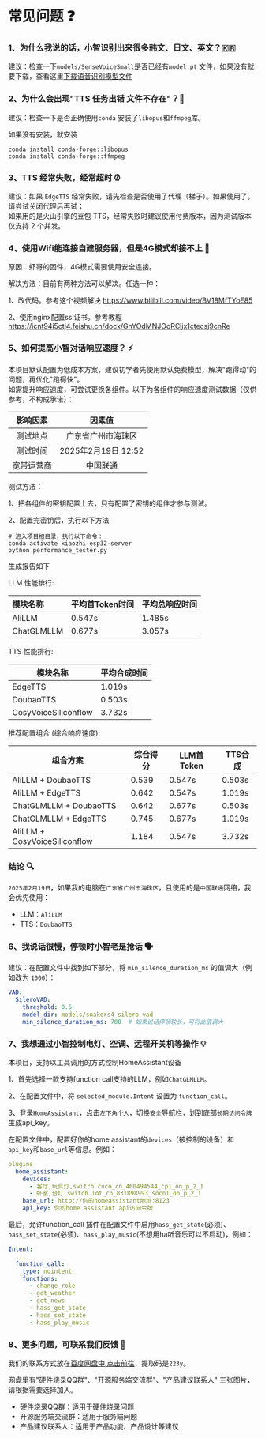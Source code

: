 # 常见问题 ❓

### 1、为什么我说的话，小智识别出来很多韩文、日文、英文？🇰🇷

建议：检查一下`models/SenseVoiceSmall`是否已经有`model.pt`
文件，如果没有就要下载，查看这里[下载语音识别模型文件](Deployment.md#模型文件)

### 2、为什么会出现"TTS 任务出错 文件不存在"？📁

建议：检查一下是否正确使用`conda` 安装了`libopus`和`ffmpeg`库。

如果没有安装，就安装

```
conda install conda-forge::libopus
conda install conda-forge::ffmpeg
```

### 3、TTS 经常失败，经常超时 ⏰

建议：如果 `EdgeTTS` 经常失败，请先检查是否使用了代理（梯子）。如果使用了，请尝试关闭代理后再试；  
如果用的是火山引擎的豆包 TTS，经常失败时建议使用付费版本，因为测试版本仅支持 2 个并发。

### 4、使用Wifi能连接自建服务器，但是4G模式却接不上 🔐

原因：虾哥的固件，4G模式需要使用安全连接。

解决方法：目前有两种方法可以解决。任选一种：

1、改代码。参考这个视频解决 https://www.bilibili.com/video/BV18MfTYoE85

2、使用nginx配置ssl证书。参考教程 https://icnt94i5ctj4.feishu.cn/docx/GnYOdMNJOoRCljx1ctecsj9cnRe

### 5、如何提高小智对话响应速度？ ⚡

本项目默认配置为低成本方案，建议初学者先使用默认免费模型，解决"跑得动"的问题，再优化"跑得快"。  
如需提升响应速度，可尝试更换各组件。以下为各组件的响应速度测试数据（仅供参考，不构成承诺）：

| 影响因素  |       因素值        | 
|:-----:|:----------------:|
| 测试地点  |    广东省广州市海珠区     |
| 测试时间  | 2025年2月19日 12:52 |
| 宽带运营商 |       中国联通       |

测试方法：

1、把各组件的密钥配置上去，只有配置了密钥的组件才参与测试。

2、配置完密钥后，执行以下方法

```
# 进入项目根目录，执行以下命令：
conda activate xiaozhi-esp32-server
python performance_tester.py 
```

生成报告如下

LLM 性能排行:

| 模块名称       | 平均首Token时间 | 平均总响应时间 |
|:-----------|:-----------|:--------|
| AliLLM     | 0.547s     | 1.485s  |
| ChatGLMLLM | 0.677s     | 3.057s  |

TTS 性能排行:

| 模块名称                 | 平均合成时间 |
|----------------------|--------|
| EdgeTTS              | 1.019s |
| DoubaoTTS            | 0.503s |
| CosyVoiceSiliconflow | 3.732s |

推荐配置组合 (综合响应速度):

| 组合方案                          | 综合得分  | LLM首Token | TTS合成  |
|-------------------------------|-------|-----------|--------|
| AliLLM + DoubaoTTS            | 0.539 | 0.547s    | 0.503s |
| AliLLM + EdgeTTS              | 0.642 | 0.547s    | 1.019s |
| ChatGLMLLM + DoubaoTTS        | 0.642 | 0.677s    | 0.503s |
| ChatGLMLLM + EdgeTTS          | 0.745 | 0.677s    | 1.019s |
| AliLLM + CosyVoiceSiliconflow | 1.184 | 0.547s    | 3.732s |

### 结论 🔍

`2025年2月19日`，如果我的电脑在`广东省广州市海珠区`，且使用的是`中国联通`网络，我会优先使用：

- LLM：`AliLLM`
- TTS：`DoubaoTTS`

### 6、我说话很慢，停顿时小智老是抢话 🗣️

建议：在配置文件中找到如下部分，将 `min_silence_duration_ms` 的值调大（例如改为 `1000`）：

```yaml
VAD:
  SileroVAD:
    threshold: 0.5
    model_dir: models/snakers4_silero-vad
    min_silence_duration_ms: 700  # 如果说话停顿较长，可将此值调大
```

### 7、我想通过小智控制电灯、空调、远程开关机等操作 💡

本项目，支持以工具调用的方式控制HomeAssistant设备

1、首先选择一款支持function call支持的LLM，例如`ChatGLMLLM`。

2、在配置文件中，将 `selected_module.Intent` 设置为 `function_call`。

3、登录`HomeAssistant`，点击`左下角个人`，切换`安全`导航栏，划到底部`长期访问令牌`生成api_key。

在配置文件中，配置好你的home assistant的`devices`（被控制的设备）和`api_key`和`base_url`等信息。例如：

``` yaml 
plugins
  home_assistant:
    devices:
      - 客厅,玩具灯,switch.cuco_cn_460494544_cp1_on_p_2_1
      - 卧室,台灯,switch.iot_cn_831898993_socn1_on_p_2_1
    base_url: http://你的homeassistant地址:8123
    api_key: 你的home assistant api访问令牌
```

最后，允许function_call 插件在配置文件中启用`hass_get_state`(必须)、`hass_set_state`(必须)、`hass_play_music`(不想用ha听音乐可以不启动)，例如：

``` yaml 
Intent:
  ...
  function_call:
    type: nointent
    functions:
      - change_role
      - get_weather
      - get_news
      - hass_get_state
      - hass_set_state
      - hass_play_music
```

### 8、更多问题，可联系我们反馈 💬

我们的联系方式放在[百度网盘中,点击前往](https://pan.baidu.com/s/1x6USjvP1nTRsZ45XlJu65Q)，提取码是`223y`。

网盘里有"硬件烧录QQ群"、"开源服务端交流群"、"产品建议联系人" 三张图片，请根据需要选择加入。

- 硬件烧录QQ群：适用于硬件烧录问题
- 开源服务端交流群：适用于服务端问题
- 产品建议联系人：适用于产品功能、产品设计等建议 